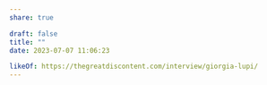 ```yaml
---
share: true

draft: false
title: ""
date: 2023-07-07 11:06:23

likeOf: https://thegreatdiscontent.com/interview/giorgia-lupi/
---
```

